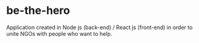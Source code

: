 # be-the-hero
Application created in Node js (back-end) / React js (front-end) in order to unite NGOs with people who want to help.
